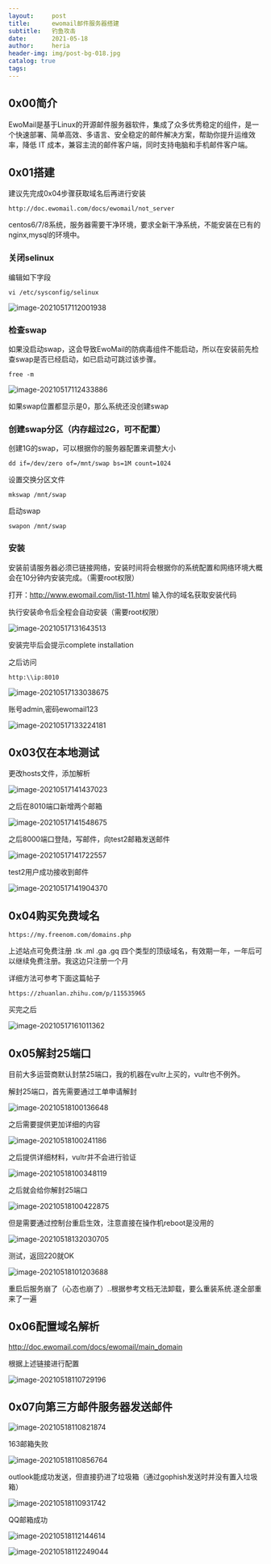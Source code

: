```yaml
---
layout:     post
title:      ewomail邮件服务器搭建
subtitle:   钓鱼攻击
date:       2021-05-18
author:     heria
header-img: img/post-bg-018.jpg
catalog: true
tags:
---
```


## 0x00简介

EwoMail是基于Linux的开源邮件服务器软件，集成了众多优秀稳定的组件，是一个快速部署、简单高效、多语言、安全稳定的邮件解决方案，帮助你提升运维效率，降低 IT 成本，兼容主流的邮件客户端，同时支持电脑和手机邮件客户端。

## 0x01搭建

建议先完成0x04步骤获取域名后再进行安装

```
http://doc.ewomail.com/docs/ewomail/not_server
```

centos6/7/8系统，服务器需要干净环境，要求全新干净系统，不能安装在已有的nginx,mysql的环境中。

### 关闭selinux

编辑如下字段

```
vi /etc/sysconfig/selinux
```

![image-20210517112001938](https://raw.githubusercontent.com/heriachen/cloudimg/main/img3/image-20210517112001938.png)

### 检查swap

如果没启动swap，这会导致EwoMail的防病毒组件不能启动，所以在安装前先检查swap是否已经启动，如已启动可跳过该步骤。

```
free -m
```

![image-20210517112433886](https://raw.githubusercontent.com/heriachen/cloudimg/main/img3/image-20210517112433886.png)

如果swap位置都显示是0，那么系统还没创建swap

### 创建swap分区（内存超过2G，可不配置）

创建1G的swap，可以根据你的服务器配置来调整大小

```
dd if=/dev/zero of=/mnt/swap bs=1M count=1024  
```

设置交换分区文件

```
mkswap /mnt/swap
```

启动swap

```
swapon /mnt/swap
```

### 安装

安装前请服务器必须已链接网络，安装时间将会根据你的系统配置和网络环境大概会在10分钟内安装完成。（需要root权限）

打开：http://www.ewomail.com/list-11.html 输入你的域名获取安装代码

执行安装命令后全程会自动安装（需要root权限）

![image-20210517131643513](https://raw.githubusercontent.com/heriachen/cloudimg/main/img3/image-20210517131643513.png)

安装完毕后会提示complete installation

之后访问

```
http:\\ip:8010
```

![image-20210517133038675](https://raw.githubusercontent.com/heriachen/cloudimg/main/img3/image-20210517133038675.png)

账号admin,密码ewomail123

![image-20210517133224181](https://raw.githubusercontent.com/heriachen/cloudimg/main/img3/image-20210517133224181.png)



## 0x03仅在本地测试

更改hosts文件，添加解析

![image-20210517141437023](https://raw.githubusercontent.com/heriachen/cloudimg/main/img3/image-20210517141437023.png)



之后在8010端口新增两个邮箱

![image-20210517141548675](https://raw.githubusercontent.com/heriachen/cloudimg/main/img3/image-20210517141548675.png)

之后8000端口登陆，写邮件，向test2邮箱发送邮件

![image-20210517141722557](https://raw.githubusercontent.com/heriachen/cloudimg/main/img3/image-20210517141722557.png)

test2用户成功接收到邮件

![image-20210517141904370](https://raw.githubusercontent.com/heriachen/cloudimg/main/img3/image-20210517141904370.png)

## 0x04购买免费域名

```
https://my.freenom.com/domains.php
```

上述站点可免费注册 .tk .ml .ga .gq 四个类型的顶级域名，有效期一年，一年后可以继续免费注册。我这边只注册一个月

详细方法可参考下面这篇帖子

```
https://zhuanlan.zhihu.com/p/115535965
```

买完之后

![image-20210517161011362](https://raw.githubusercontent.com/heriachen/cloudimg/main/img3/image-20210517161011362.png)



## 0x05解封25端口

目前大多运营商默认封禁25端口，我的机器在vultr上买的，vultr也不例外。

解封25端口，首先需要通过工单申请解封

![image-20210518100136648](https://raw.githubusercontent.com/heriachen/cloudimg/main/img3/image-20210518100136648.png)

之后需要提供更加详细的内容

![image-20210518100241186](https://raw.githubusercontent.com/heriachen/cloudimg/main/img3/image-20210518100241186.png)



之后提供详细材料，vultr并不会进行验证

![image-20210518100348119](https://raw.githubusercontent.com/heriachen/cloudimg/main/img3/image-20210518100348119.png)

之后就会给你解封25端口

![image-20210518100422875](https://raw.githubusercontent.com/heriachen/cloudimg/main/img3/image-20210518100422875.png)

但是需要通过控制台重启生效，注意直接在操作机reboot是没用的

![image-20210518132030705](https://raw.githubusercontent.com/heriachen/cloudimg/main/img3/image-20210518132030705.png)

测试，返回220就OK

![image-20210518101203688](https://raw.githubusercontent.com/heriachen/cloudimg/main/img3/image-20210518101203688.png)

重启后服务崩了（心态也崩了）..根据参考文档无法卸载，要么重装系统.遂全部重来了一遍







## 0x06配置域名解析

http://doc.ewomail.com/docs/ewomail/main_domain

根据上述链接进行配置

![image-20210518110729196](https://raw.githubusercontent.com/heriachen/cloudimg/main/img3/image-20210518110729196.png)

## 0x07向第三方邮件服务器发送邮件

![image-20210518110821874](https://raw.githubusercontent.com/heriachen/cloudimg/main/img3/image-20210518110821874.png)

163邮箱失败

![image-20210518110856764](https://raw.githubusercontent.com/heriachen/cloudimg/main/img3/image-20210518110856764.png)

outlook能成功发送，但直接扔进了垃圾箱（通过gophish发送时并没有置入垃圾箱）

![image-20210518110931742](https://raw.githubusercontent.com/heriachen/cloudimg/main/img3/image-20210518110931742.png)

QQ邮箱成功

![image-20210518112144614](https://raw.githubusercontent.com/heriachen/cloudimg/main/img3/image-20210518112144614.png)

![image-20210518112249044](https://raw.githubusercontent.com/heriachen/cloudimg/main/img3/image-20210518112249044.png)